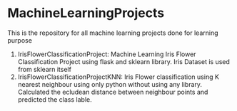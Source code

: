 # MachineLearningProjects
This is the repository for all machine learning projects done for learning purpose
1) IrisFlowerClassificationProject: Machine Learning Iris Flower Classification Project using flask and sklearn library. Iris Dataset is used from sklearn itself
2) IrisFlowerClassificationProjectKNN: Iris Flower classification using K nearest neighbour using only python without using any library. Calculated the ecludean distance between neighbour points and predicted the class lable.
